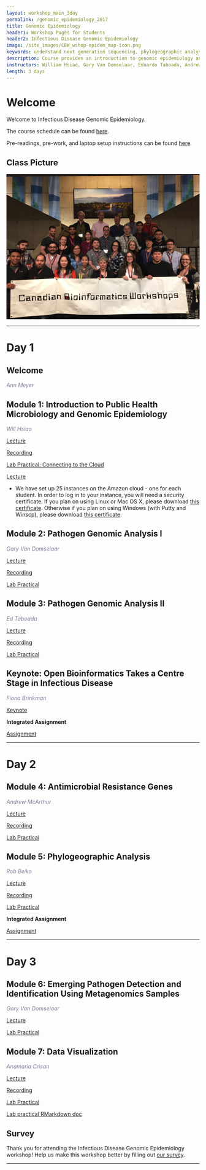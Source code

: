 ```yaml
---
layout: workshop_main_3day
permalink: /genomic_epidemiology_2017
title: Genomic Epidemiology
header1: Workshop Pages for Students
header2: Infectious Disease Genomic Epidemiology
image: /site_images/CBW_wshop-epidem_map-icon.png
keywords: understand next generation sequencing, phylogeographic analysis, use visualization tools for genomic epidemiology analysis
description: Course provides an introduction to genomic epidemiology analysis followed by hands-on practical tutorials demonstrating the use of selected analysis tools.
instructors: William Hsiao, Gary Van Domselaar, Eduardo Taboada, Andrew McArthur, Robert Beiko, Jennifer Gardy, Fiona Brinkman
length: 3 days
---
```


# Welcome <a id="welcome"></a>

Welcome to Infectious Disease Genomic Epidemiology.  

The course schedule can be found [here](https://bioinformaticsdotca.github.io/genomic_epidemiology_2017_schedule).

Pre-readings, pre-work, and laptop setup instructions can be found [here](https://bioinformaticsdotca.github.io/genomic_epidemiology_2017_prework).  

## Class Picture

<img src="https://github.com/bioinformaticsdotca/Genomic_Epi_2017/blob/master/IMG_0124.JPG?raw=true" alt="Load Dataset" width="750" />

***

# Day 1 <a id="day1"></a>

## Welcome

*<font color="#827e9c">Ann Meyer</font>*

## Module 1: Introduction to Public Health Microbiology and Genomic Epidemiology

*<font color="#827e9c">Will Hsiao</font>*

[Lecture](https://drive.google.com/a/bioinformatics.ca/file/d/1XfEm12YlckYJzqQp2ZToakl4ou-Qs66d/view?usp=sharing)  

[Recording](https://youtu.be/IUfNuKVS6KA)  

[Lab Practical: Connecting to the Cloud](http://bioinformaticsdotca.github.io/AWS_setup)

[Lecture](https://drive.google.com/a/bioinformatics.ca/file/d/1s5BmPE1OgQwnJFkFiD4yU04o7XyqdHLI/view?usp=sharing)  

* We have set up 25 instances on the Amazon cloud - one for each student. In order to log in to your instance, you will need a security certificate. If you plan on using Linux or Mac OS X, please download [this certificate](http://cbwmeta.dyndns.info/private/CBWNY.pem). Otherwise if you plan on using Windows (with Putty and Winscp), please download [this certificate](http://cbwmeta.dyndns.info/private/CBWNY.ppk).

## Module 2: Pathogen Genomic Analysis I

*<font color="#827e9c">Gary Van Domselaar</font>*

[Lecture](https://drive.google.com/a/bioinformatics.ca/file/d/1GWssmgegxWMy2X4jdiHfEJJvionoC27B/view?usp=sharing)  

[Recording](https://youtu.be/1p5HYSGt-PI)

[Lab Practical](http://bioinformaticsdotca.github.io/genomic_epidemiology_2017_PGA_1)

## Module 3: Pathogen Genomic Analysis II

*<font color="#827e9c">Ed Taboada</font>*

[Lecture](https://drive.google.com/a/bioinformatics.ca/file/d/1NUozh3ZtHD2ejE4Dpp8FvFF2n1vNiJQn/view?usp=sharing)  

[Recording](https://youtu.be/QCZk5_W8dII)  

[Lab Practical](http://bioinformaticsdotca.github.io/GenEpi_2017_module3_lab)  

## Keynote: Open Bioinformatics Takes a Centre Stage in Infectious Disease  

*<font color="#827e9c">Fiona Brinkman</font>*  

[Keynote](https://drive.google.com/a/bioinformatics.ca/file/d/18XUq2ELCeMCbV-pOkVHdcqOD127z6fqq/view?usp=sharing)  

**Integrated Assignment**  

[Assignment](http://bioinformaticsdotca.github.io/GenEpi_2017_day1_assignment)  


***

# Day 2 <a id="day2"></a>

## Module 4: Antimicrobial Resistance Genes  

*<font color="#827e9c">Andrew McArthur</font>*

[Lecture](https://drive.google.com/a/bioinformatics.ca/file/d/10S8x8Clfn-lKmLqCTH3RKx0TFTbnxsyx/view?usp=sharing)  

[Recording](https://youtu.be/7TA5o5TFKR4)  

[Lab Practical](http://bioinformaticsdotca.github.io/GenEpi_2017_module4_lab)

## Module 5: Phylogeographic Analysis

*<font color="#827e9c">Rob Beiko</font>*

[Lecture](https://drive.google.com/a/bioinformatics.ca/file/d/1ZODmMn_Bm5GakKXV-SOV-b1D33H4BRoW/view?usp=sharing)  

[Recording](https://youtu.be/CekT1_hsyZE)  

[Lab Practical](http://bioinformaticsdotca.github.io/GenEpi_2017_module5_lab)

**Integrated Assignment**  

[Assignment](http://bioinformaticsdotca.github.io/GenEpi_2017_day2_assignment)  

***

# Day 3 <a id="day3"></a>

## Module 6: Emerging Pathogen Detection and Identification Using Metagenomics Samples  

*<font color="#827e9c">Gary Van Domselaar</font>*

[Lecture](https://drive.google.com/a/bioinformatics.ca/file/d/1NghUIsZBUXqE4gYuShbYlv8dizncdA5_/view?usp=sharing)

[Lab Practical](http://bioinformaticsdotca.github.io/genomic_epidemiology_2017_EPD_IMS)  


## Module 7: Data Visualization    

*<font color="#827e9c">Anamaria Crisan</font>*

[Lecture](https://drive.google.com/a/bioinformatics.ca/file/d/18iYUDoFnn0z0G-QtT-rpcsAmR5AA030j/view?usp=sharing)

[Recording](https://youtu.be/9gNC5ZU5xQ8)  

[Lab Practical](http://rpubs.com/amcrisan/epiDesignPatterns) 

[Lab practical RMarkdown doc](https://github.com/bioinformaticsdotca/Genomic_Epi_2017/blob/master/CBW2017.Rmd)  

## Survey

Thank you for attending the Infectious Disease Genomic Epidemiology workshop!  Help us make this workshop better by filling out [our survey](https://goo.gl/forms/1SkX62TTFzLBExcC2).  

***  
